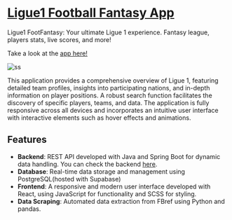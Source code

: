 # [Ligue1 Football Fantasy App](https://ligue1fantasy.vercel.app/) 
Ligue1 FootFantasy: Your ultimate Ligue 1 experience. Fantasy league, players stats, live scores, and more!

Take a look at the [app here!](https://ligue1fantasy.vercel.app/) 

![ss](https://github.com/user-attachments/assets/b7e4b00d-a342-4fe6-a9cc-d42a98366fb7)

This application provides a comprehensive overview of Ligue 1, featuring detailed team profiles, insights into participating nations, and in-depth information on player positions. A robust search function facilitates the discovery of specific players, teams, and data. The application is fully responsive across all devices and incorporates an intuitive user interface with interactive elements such as hover effects and animations.

## Features

- **Backend**: REST API developed with Java and Spring Boot for dynamic data handling. You can check the backend [here](https://ligue1-680372347637.europe-central2.run.app/api/players).
- **Database**: Real-time data storage and management using PostgreSQL(hosted with Supabase)
- **Frontend**:  A responsive and modern user interface developed with React, using JavaScript for functionality and SCSS for styling.
- **Data Scraping**: Automated data extraction from FBref using Python and pandas.
  
